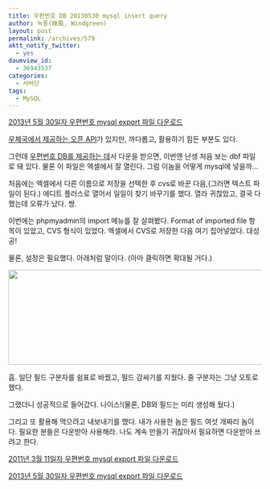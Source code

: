 ```yaml
---
title: 우편번호 DB 20130530 mysql insert query
author: 녹풍(綠風, Windgreen)
layout: post
permalink: /archives/579
aktt_notify_twitter:
  - yes
daumview_id:
  - 36943537
categories:
  - 서버단
tags:
  - MySQL
---
```

[2013년 5월 30일자 우편번호 mysql export 파일 다운로드][1]

[우체국에서 제공하는 오픈 API][2]가 있지만, 까다롭고, 활용하기 힘든 부분도 있다.

그런데 <a href="http://www.zipfinder.co.kr/zipcode/index.html" target="_blank">우편번호 DB를 제공하는 데</a>서 다운을 받으면, 이번엔 난생 처음 보는 dbf 파일로 돼 있다. 물론 이 파일은 엑셀에서 잘 열린다. 그럼 이놈을 어떻게 mysql에 넣을까&#8230;

처음에는 엑셀에서 다른 이름으로 저장을 선택한 후 cvs로 바꾼 다음,(그러면 텍스트 파일이 된다.) 에디트 플러스로 열어서 일일이 찾기 바꾸기를 했다. 열라 귀찮았고, 결국 다 했는데 오류가 났다. 썅.

이번에는 phpmyadmin의 import 메뉴를 잘 살펴봤다. Format of imported file 항목이 있었고, CVS 형식이 있었다. 엑셀에서 CVS로 저장한 다음 여기 집어넣었다. 대성공!

물론, 설정은 필요했다. 아래처럼 말이다. (아마 클릭하면 확대될 거다.)

<img class="aligncenter" alt="" src="http://dl.dropboxusercontent.com/u/15546257/blog/mytory/old-images/1/cfile30.uf.1249464E4D4BC8F9262EF9.jpg" width="580" height="189" />

흠. 일단 필드 구분자를 쉼표로 바꿨고, 필드 감싸기를 지웠다. 줄 구분자는 그냥 오토로 했다.

그랬더니 성공적으로 들어갔다. 나이스!(물론, DB와 필드는 미리 생성해 뒀다.)

그리고 또 활용해 먹으려고 내보내기를 했다. 내가 사용한 놈은 필드 여섯 개짜리 놈이다. 필요한 분들은 다운받아 사용해라. 나도 계속 만들기 귀찮아서 필요하면 다운받아 쓰려고 한다.

[2011년 3월 11일자 우편번호 mysql export 파일 다운로드  
][3]

[2013년 5월 30일자 우편번호 mysql export 파일 다운로드][1]

 [1]: http://dl.dropboxusercontent.com/u/15546257/blog/mytory/zipcode.sql.gz
 [2]: http://mytory.net/archives/1284 "우체국의 우편번호 API를 이용해 우편번호 검색 서비스를 만들어 보자 (1) 서버단"
 [3]: https://docs.google.com/leaf?id=0B1y-xjZYE3AqMzFhNzEzYWUtMWY1OC00MGIyLWI5NGYtZmQ1YzY5YWZmZDVi&hl=ko